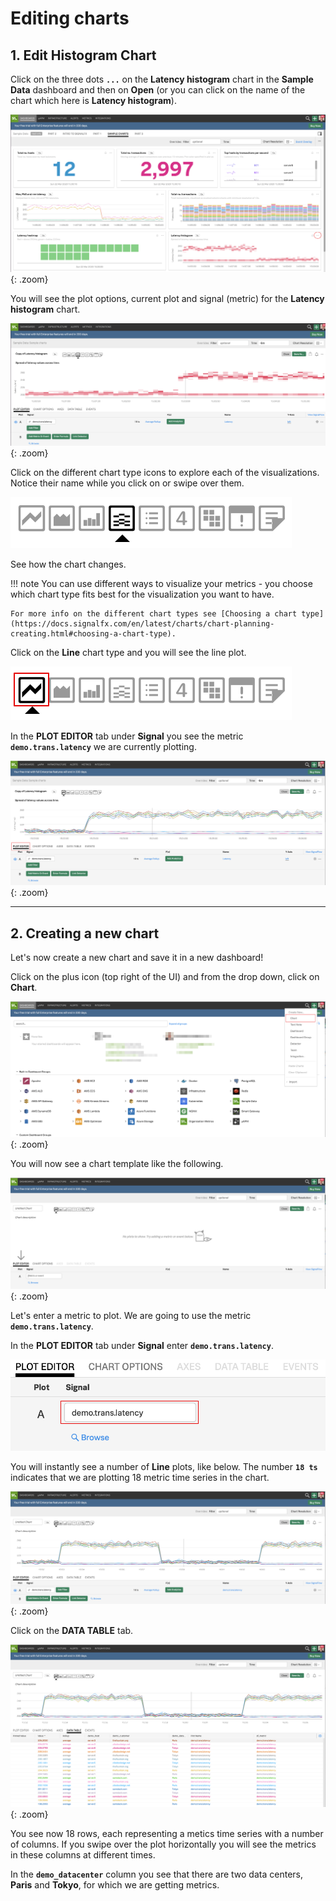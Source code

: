 # Editing charts

## 1. Edit Histogram Chart

Click on the three dots **`...`** on the **Latency histogram** chart in the **Sample Data** dashboard and then on **Open** (or you can click on the name of the chart which here is **Latency histogram**).

![Sample Data](../images/module1/M1-l1-3.png){: .zoom}

You will see the plot options, current plot and signal (metric) for the **Latency histogram** chart.

![Heatmap Chart](../images/module1/M1-l1-4.png){: .zoom}

Click on the different chart type icons to explore each of the visualizations. Notice their name while you click on or swipe over them.

![Chart Types](../images/module1/M1-l1-5.png)

See how the chart changes.

!!! note
    You can use different ways to visualize your metrics - you choose which chart type fits best for the visualization you want to have.

    For more info on the different chart types see [Choosing a chart type](https://docs.signalfx.com/en/latest/charts/chart-planning-creating.html#choosing-a-chart-type).

Click on the **Line** chart type and you will see the line plot.

![Line Chart](../images/module1/M1-l1-6.png)

In the **PLOT EDITOR** tab under **Signal** you see the metric **`demo.trans.latency`** we are currently plotting.

![Plot Editor](../images/module1/M1-l1-7.png){: .zoom}

---

## 2. Creating a new chart

Let's now create a new chart and save it in a new dashboard!

Click on the plus icon (top right of the UI) and from the drop down, click on **Chart**.

![Create new chart](../images/module1/M1-l1-8.png){: .zoom}

You will now see a chart template like the following.

![Empty Chart](../images/module1/M1-l1-9.png){: .zoom}

Let's enter a metric to plot. We are going to use the metric **`demo.trans.latency`**.

In the **PLOT EDITOR** tab under **Signal** enter **`demo.trans.latency`**.

![Signal](../images/module1/M1-l1-10.png)

You will instantly see a number of **Line** plots, like below. The number **`18 ts`** indicates that we are plotting 18 metric time series in the chart.

![Chart](../images/module1/M1-l1-11.png){: .zoom}

Click on the **DATA TABLE** tab.

![Data Table](../images/module1/M1-l1-12.png){: .zoom}

You see now 18 rows, each representing a metics time series with a number of columns. If you swipe over the plot horizontally you will see the metrics in these columns at different times.

In the **`demo_datacenter`** column you see that there are two data centers, **Paris** and **Tokyo**, for which we are getting metrics.
